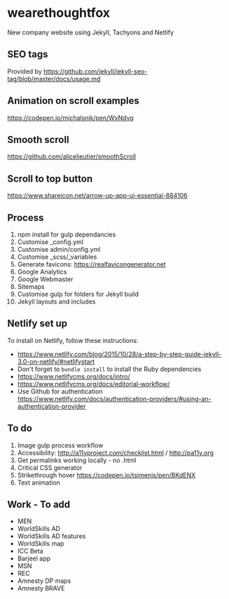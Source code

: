 # wearethoughtfox
New company website using Jekyll, Tachyons and Netlify

## SEO tags
Provided by https://github.com/jekyll/jekyll-seo-tag/blob/master/docs/usage.md

## Animation on scroll examples
https://codepen.io/michalsnik/pen/WxNdvq

## Smooth scroll
https://github.com/alicelieutier/smoothScroll

## Scroll to top button
https://www.shareicon.net/arrow-up-app-ui-essential-884106

## Process
1. npm install for gulp dependancies
2. Customise _config.yml
3. Customise admin/config.yml
4. Customise _scss/_variables
5. Generate favicons: https://realfavicongenerator.net
6. Google Analytics
7. Google Webmaster
8. Sitemaps
9. Customise gulp for folders for Jekyll build
10. Jekyll layouts and includes

## Netlify set up
To install on Netlify, follow these instructions:
- https://www.netlify.com/blog/2015/10/28/a-step-by-step-guide-jekyll-3.0-on-netlify/#netlifystart
- Don't forget to `bundle install` to install the Ruby dependencies
- https://www.netlifycms.org/docs/intro/
- https://www.netlifycms.org/docs/editorial-workflow/
- Use Github for authentication https://www.netlify.com/docs/authentication-providers/#using-an-authentication-provider

## To do
1. Image gulp process workflow
2. Accessibility: http://a11yproject.com/checklist.html / http://pa11y.org
3. Get permalinks working locally - no .html
4. Critical CSS generator
5. Strikethrough hover https://codepen.io/tsimenis/pen/BKdENX
6. Text animation

## Work - To add
- MEN
- WorldSkills AD
- WorldSkills AD features
- WorldSkills map
- ICC Beta
- Barjeel app
- MSN
- REC
- Amnesty DP maps
- Amnesty BRAVE
